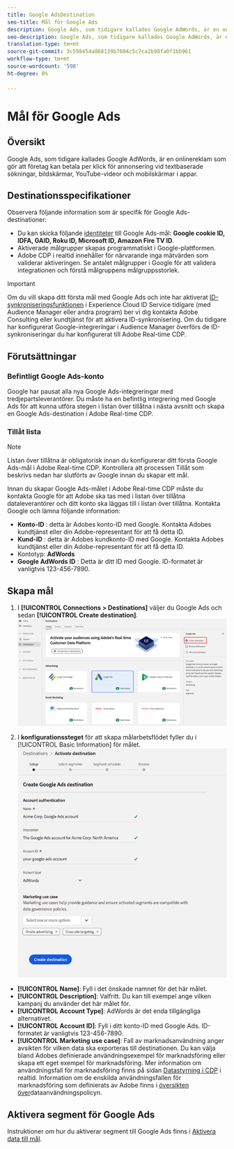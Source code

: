 ```yaml
---
title: Google AdsDestination
seo-title: Mål för Google Ads
description: Google Ads, som tidigare kallades Google AdWords, är en onlinereklam som gör att företag kan betala per klick för annonsering vid textbaserade sökningar, bildskärmar, YouTube-videor och mobilskärmar i appar.
seo-description: Google Ads, som tidigare kallades Google AdWords, är en onlinereklam som gör att företag kan betala per klick för annonsering vid textbaserade sökningar, bildskärmar, YouTube-videor och mobilskärmar i appar.
translation-type: tm+mt
source-git-commit: 3c598454a868139b7604c5c7ca2b98fa0f1bb961
workflow-type: tm+mt
source-wordcount: '598'
ht-degree: 0%

---
```



# Mål för Google Ads

## Översikt

Google Ads, som tidigare kallades Google AdWords, är en onlinereklam som gör att företag kan betala per klick för annonsering vid textbaserade sökningar, bildskärmar, YouTube-videor och mobilskärmar i appar.

## Destinationsspecifikationer

Observera följande information som är specifik för Google Ads-destinationer:

* Du kan skicka följande [identiteter](../../identity-service/namespaces.md) till Google Ads-mål: **Google cookie ID, IDFA, GAID, Roku ID, Microsoft ID, Amazon Fire TV ID**.
* Aktiverade målgrupper skapas programmatiskt i Google-plattformen.
* Adobe CDP i realtid innehåller för närvarande inga mätvärden som validerar aktiveringen. Se antalet målgrupper i Google för att validera integrationen och förstå målgruppens målgruppsstorlek.

>[!IMPORTANT]
>
>Om du vill skapa ditt första mål med Google Ads och inte har aktiverat [ID-synkroniseringsfunktionen](https://docs.adobe.com/content/help/en/id-service/using/id-service-api/methods/idsync.html) i Experience Cloud ID Service tidigare (med Audience Manager eller andra program) ber vi dig kontakta Adobe Consulting eller kundtjänst för att aktivera ID-synkronisering. Om du tidigare har konfigurerat Google-integreringar i Audience Manager överförs de ID-synkroniseringar du har konfigurerat till Adobe Real-time CDP.

## Förutsättningar

### Befintligt Google Ads-konto

Google har pausat alla nya Google Ads-integreringar med tredjepartsleverantörer. Du måste ha en befintlig integrering med Google Ads för att kunna utföra stegen i listan över tillåtna i nästa avsnitt och skapa en Google Ads-destination i Adobe Real-time CDP.

### Tillåt lista

>[!NOTE]
>
>Listan över tillåtna är obligatorisk innan du konfigurerar ditt första Google Ads-mål i Adobe Real-time CDP. Kontrollera att processen Tillåt som beskrivs nedan har slutförts av Google innan du skapar ett mål.

Innan du skapar Google Ads-målet i Adobe Real-time CDP måste du kontakta Google för att Adobe ska tas med i listan över tillåtna dataleverantörer och ditt konto ska läggas till i listan över tillåtna. Kontakta Google och lämna följande information:

* **Konto-ID** : detta är Adobes konto-ID med Google. Kontakta Adobes kundtjänst eller din Adobe-representant för att få detta ID.
* **Kund-ID** : detta är Adobes kundkonto-ID med Google. Kontakta Adobes kundtjänst eller din Adobe-representant för att få detta ID.
* Kontotyp: **AdWords**
* **Google AdWords ID** : Detta är ditt ID med Google. ID-formatet är vanligtvis 123-456-7890.

## Skapa mål

1. I **[!UICONTROL Connections > Destinations]** väljer du Google Ads och sedan **[!UICONTROL Create destination]**.
   ![Anslut Google Ads-mål](/help/rtcdp/destinations/assets/google-2-destination.png)

2. I **konfigurationssteget** för att skapa målarbetsflödet fyller du i [!UICONTROL Basic Information] för målet. <br>
   ![Grundläggande information för Google Ads](/help/rtcdp/destinations/assets/google-ads-setup-step.png)
* **[!UICONTROL Name]**: Fyll i det önskade namnet för det här målet.
* **[!UICONTROL Description]**: Valfritt. Du kan till exempel ange vilken kampanj du använder det här målet för.
* **[!UICONTROL Account Type]**: AdWords är det enda tillgängliga alternativet.
* **[!UICONTROL Account ID]**: Fyll i ditt konto-ID med Google Ads. ID-formatet är vanligtvis 123-456-7890.
* **[!UICONTROL Marketing use case]**: Fall av marknadsanvändning anger avsikten för vilken data ska exporteras till destinationen. Du kan välja bland Adobes definierade användningsexempel för marknadsföring eller skapa ett eget exempel för marknadsföring. Mer information om användningsfall för marknadsföring finns på sidan [Datastyrning i CDP](/help/rtcdp/privacy/data-governance-overview.md#destinations) i realtid. Information om de enskilda användningsfallen för marknadsföring som definierats av Adobe finns i [översikten över](/help/data-governance/policies/overview.md#core-actions)dataanvändningspolicyn.

## Aktivera segment för Google Ads

Instruktioner om hur du aktiverar segment till Google Ads finns i [Aktivera data till mål](/help/rtcdp/destinations/activate-destinations.md).

